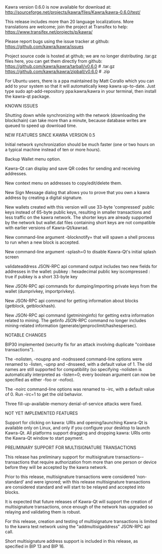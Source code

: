 Kawra version 0.6.0 is now available for download at:
http://sourceforge.net/projects/kawra/files/Kawra/kawra-0.6.0/test/

This release includes more than 20 language localizations.
More translations are welcome; join the
project at Transifex to help:
https://www.transifex.net/projects/p/kawra/

Please report bugs using the issue tracker at github:
https://github.com/kawra/kawra/issues

Project source code is hosted at github; we are no longer
distributing .tar.gz files here, you can get them
directly from github:
https://github.com/kawra/kawra/tarball/v0.6.0  # .tar.gz
https://github.com/kawra/kawra/zipball/v0.6.0  # .zip

For Ubuntu users, there is a ppa maintained by Matt Corallo which
you can add to your system so that it will automatically keep
kawra up-to-date.  Just type
sudo apt-add-repository ppa:kawra/kawra
in your terminal, then install the kawra-qt package.


KNOWN ISSUES

Shutting down while synchronizing with the network
(downloading the blockchain) can take more than a minute,
because database writes are queued to speed up download
time.


NEW FEATURES SINCE KAWRA VERSION 0.5

Initial network synchronization should be much faster
(one or two hours on a typical machine instead of ten or more
hours).

Backup Wallet menu option.

Kawra-Qt can display and save QR codes for sending
and receiving addresses.

New context menu on addresses to copy/edit/delete them.

New Sign Message dialog that allows you to prove that you
own a kawra address by creating a digital
signature.

New wallets created with this version will
use 33-byte 'compressed' public keys instead of
65-byte public keys, resulting in smaller
transactions and less traffic on the kawra
network. The shorter keys are already supported
by the network but wallet.dat files containing
short keys are not compatible with earlier
versions of Kawra-Qt/kawrad.

New command-line argument -blocknotify=<command>
that will spawn a shell process to run <command> 
when a new block is accepted.

New command-line argument -splash=0 to disable
Kawra-Qt's initial splash screen

validateaddress JSON-RPC api command output includes
two new fields for addresses in the wallet:
pubkey : hexadecimal public key
iscompressed : true if pubkey is a short 33-byte key

New JSON-RPC api commands for dumping/importing
private keys from the wallet (dumprivkey, importprivkey).

New JSON-RPC api command for getting information about
blocks (getblock, getblockhash).

New JSON-RPC api command (getmininginfo) for getting
extra information related to mining. The getinfo
JSON-RPC command no longer includes mining-related
information (generate/genproclimit/hashespersec).



NOTABLE CHANGES

BIP30 implemented (security fix for an attack involving
duplicate "coinbase transactions").

The -nolisten, -noupnp and -nodnsseed command-line
options were renamed to -listen, -upnp and -dnsseed,
with a default value of 1. The old names are still
supported for compatibility (so specifying -nolisten
is automatically interpreted as -listen=0; every
boolean argument can now be specified as either
-foo or -nofoo).

The -noirc command-line options was renamed to
-irc, with a default value of 0. Run -irc=1 to
get the old behavior.

Three fill-up-available-memory denial-of-service
attacks were fixed.


NOT YET IMPLEMENTED FEATURES

Support for clicking on kawra: URIs and
opening/launching Kawra-Qt is available only on Linux,
and only if you configure your desktop to launch
Kawra-Qt. All platforms support dragging and dropping
kawra: URIs onto the Kawra-Qt window to start
payment.


PRELIMINARY SUPPORT FOR MULTISIGNATURE TRANSACTIONS

This release has preliminary support for multisignature
transactions-- transactions that require authorization
from more than one person or device before they
will be accepted by the kawra network.

Prior to this release, multisignature transactions
were considered 'non-standard' and were ignored;
with this release multisignature transactions are
considered standard and will start to be relayed
and accepted into blocks.

It is expected that future releases of Kawra-Qt
will support the creation of multisignature transactions,
once enough of the network has upgraded so relaying
and validating them is robust.

For this release, creation and testing of multisignature
transactions is limited to the kawra test network using
the "addmultisigaddress" JSON-RPC api call.

Short multisignature address support is included in this
release, as specified in BIP 13 and BIP 16.
